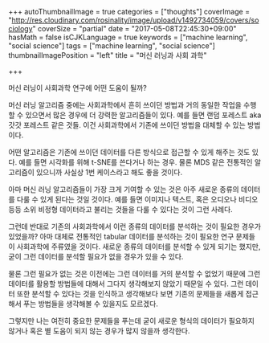 +++
autoThumbnailImage = true
categories = ["thoughts"]
coverImage = "http://res.cloudinary.com/rosinality/image/upload/v1492734059/covers/sociology"
coverSize = "partial"
date = "2017-05-08T22:45:30+09:00"
hasMath = false
isCJKLanguage = true
keywords = ["machine learning", "social science"]
tags = ["machine learning", "social science"]
thumbnailImagePosition = "left"
title = "머신 러닝과 사회 과학"

+++

머신 러닝이 사회과학 연구에 어떤 도움이 될까?

머신 러닝 알고리즘 중에는 사회과학에서 흔히 쓰이던 방법과 거의 동일한 작업을 수행할 수 있으면서 많은 경우에 더 강력한 알고리즘들이 있다. 예를 들면 랜덤 포레스트 aka 갓갓 포레스트 같은 것들. 이건 사회과학에서 기존에 쓰이던 방법을 대체할 수 있는 방법이다.

어떤 알고리즘은 기존에 쓰이던 데이터를 다른 방식으로 접근할 수 있게 해주는 것도 있다. 예를 들면 시각화를 위해 t-SNE를 쓴다거나 하는 경우. 물론 MDS 같은 전통적인 알고리즘이 있으니까 사실상 1번 케이스라고 해도 좋을 것이다.

아마 머신 러닝 알고리즘들이 가장 크게 기여할 수 있는 것은 아주 새로운 종류의 데이터를 다룰 수 있게 된다는 것일 것이다. 예를 들면 이미지나 텍스트, 혹은 오디오나 비디오 등등 소위 비정형 데이터라고 불리는 것들을 다룰 수 있다는 것이 그런 사례다.

그런데 반대로 기존의 사회과학에서 이런 종류의 데이터를 분석하는 것이 필요한 경우가 있었을까? 아마 대체로 전통적인 tabular 데이터를 분석하는 것이 필요한 연구 문제들이 사회과학에 주류였을 것이다. 새로운 종류의 데이터를 분석할 수 있게 되기는 했지만, 굳이 그런 데이터를 분석할 필요가 없을 경우가 있을 수 있다.

물론 그런 필요가 없는 것은 이전에는 그런 데이터를 거의 분석할 수 없었기 때문에 그런 데이터를 활용할 방법들에 대해서 그다지 생각해보지 않았기 때문일 수 있다. 그런 데이터 또한 분석할 수 있다는 것을 인식하고 생각해보다 보면 기존의 문제들을 새롭게 접근해서 푸는 방법들을 생각해볼 수 있을지도 모르겠다.

그렇지만 나는 여전히 중요한 문제들을 푸는데 굳이 새로운 형식의 데이터가 필요하지 않거나 혹은 별 도움이 되지 않는 경우가 많지 않을까 생각한다.